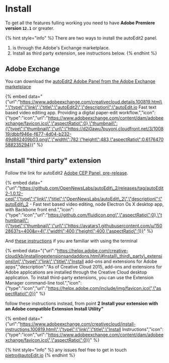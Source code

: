 # Install

To get all the features fulling working you need to have **Adobe Premiere version `12.1`** or greater.

{% hint style="info" %}
There are two ways to install the autoEdit2 panel. 

1. is through the Adobe's Exchange marketplace. 
2. Install as third party extension, see instructions below.
{% endhint %}

## Adobe Exchange

You can download the [autoEdit2 Adobe Panel from the Adobe Exchange marketplace](https://www.adobeexchange.com/creativecloud.details.100819.html)

{% embed data="{\"url\":\"https://www.adobeexchange.com/creativecloud.details.100819.html\",\"type\":\"link\",\"title\":\"autoEdit2\",\"description\":\"autoEdit.io Fast text based video editing app. Providing a digital paper-edit workflow.\",\"icon\":{\"type\":\"icon\",\"url\":\"https://www.adobeexchange.com/content/dam/adobeexchange/favicon.ico\",\"aspectRatio\":0},\"thumbnail\":{\"type\":\"thumbnail\",\"url\":\"https://d2i0awu7puyonj.cloudfront.net/3/100819/dbbf946e-f677-4d04-b232-49d882409b03.png\",\"width\":782,\"height\":483,\"aspectRatio\":0.6176470588235294}}" %}

## Install "third party" extension 

Follow the link for autoEdit2 [Adobe CEP Panel, pre-release](https://github.com/OpenNewsLabs/autoEdit_2/releases/tag/autoEdit2-1.0.12-cep).

{% embed data="{\"url\":\"https://github.com/OpenNewsLabs/autoEdit\_2/releases/tag/autoEdit2-1.0.12-cep\",\"type\":\"link\",\"title\":\"OpenNewsLabs/autoEdit\_2\",\"description\":\"autoEdit\_2 - Fast text based video editing, node Electron Os X desktop app, with Backbone front end.\",\"icon\":{\"type\":\"icon\",\"url\":\"https://github.com/fluidicon.png\",\"aspectRatio\":0},\"thumbnail\":{\"type\":\"thumbnail\",\"url\":\"https://avatars1.githubusercontent.com/u/1502863?s=400&v=4\",\"width\":400,\"height\":400,\"aspectRatio\":1}}" %}

And [these instructions](https://helpx.adobe.com/creative-cloud/kb/installingextensionsandaddons.html#Install_third_party_extensions%20) if you are familiar with using the terminal

{% embed data="{\"url\":\"https://helpx.adobe.com/creative-cloud/kb/installingextensionsandaddons.html\#Install\_third\_party\_extensions\\n\",\"type\":\"link\",\"title\":\"Install add-ons and extensions for Adobe apps\",\"description\":\"As of Creative Cloud 2015, add-ons and extensions for Adobe applications are installed through the Creative Cloud desktop application. To install third-party extensions, you can use the Extension Manager command-line tool.\",\"icon\":{\"type\":\"icon\",\"url\":\"https://helpx.adobe.com/include/img/favicon.ico\",\"aspectRatio\":0}}" %}

follow these instructions instead, from point **2** **Install your extension with an Adobe compatible Extension Install Utility"**

{% embed data="{\"url\":\"https://www.adobeexchange.com/creativecloud/install-instructions.100819.html\",\"type\":\"link\",\"title\":\"Install Instructions\",\"icon\":{\"type\":\"icon\",\"url\":\"https://www.adobeexchange.com/content/dam/adobeexchange/favicon.ico\",\"aspectRatio\":0}}" %}

{% hint style="info" %}
any issues feel free to get in touch pietro@autoEdit.io 
{% endhint %}





